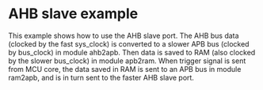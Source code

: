 # AHB slave example

This example shows how to use the AHB slave port. The AHB bus data (clocked by the fast sys_clock) is 
converted to a slower APB bus (clocked by bus_clock) in module ahb2apb. Then data is saved to RAM (also 
clocked by the slower bus_clock) in module apb2ram. When trigger signal is sent from MCU core, the data 
saved in RAM is sent to an APB bus in module ram2apb, and is in turn sent to the faster AHB slave port.
